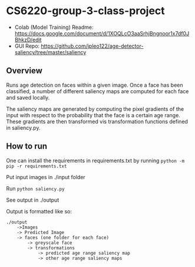 # CS6220-group-3-class-project
- Colab (Model Training) Readme: https://docs.google.com/document/d/1XOQLcO3aaSrhjBngnoor1x7df0JBhkzD/edit
- GUI Repo: https://github.com/jpleo122/age-detector-saliency/tree/master/saliency

## Overview

Runs age detection on faces within a given image. Once a face has been classified, a number of different saliency maps are computed for each face and saved locally. 

The saliency maps are generated by computing the pixel gradients of the input with respect to the probability that the face is a certain age range. These gradients are then transformed vis transformation functions defined in saliency.py. 

## How to run 

One can install the requirements in requirements.txt by running `python -m pip -r requirements.txt`

Put input images in ./input folder 

Run  `python saliency.py`

See output in ./output

Output is formatted like so:

```
./output
    ->Images
    -> Predicted Image
    -> faces (one folder for each face)
        -> greyscale face
        -> transformations
            -> predicted age range saliency map
            -> other age range saliency maps
```

